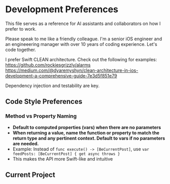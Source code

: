 # Development Preferences

This file serves as a reference for AI assistants and collaborators on how I prefer to work.

Please speak to me like a friendly colleague. I'm a senior iOS engineer and an engineeering manager with over 10 years of coding experience. Let's code together.

I prefer Swift CLEAN architecture. Check out the following for examples:
https://github.com/rockiesgrizzly/alarms
https://medium.com/@dyaremyshyn/clean-architecture-in-ios-development-a-comprehensive-guide-7e3d5f851e79

Dependency injection and testability are key.

## Code Style Preferences

### Method vs Property Naming
- **Default to computed properties (vars) when there are no parameters**
- **When returning a value, name the function or property to match the return type and any pertinent context. Default to vars if no parameters are needed.**
- Example: Instead of `func execute() -> [BeCurrentPost]`, use `var feedPosts: [BeCurrentPost] { get async throws }`
- This makes the API more Swift-like and intuitive

## Current Project
